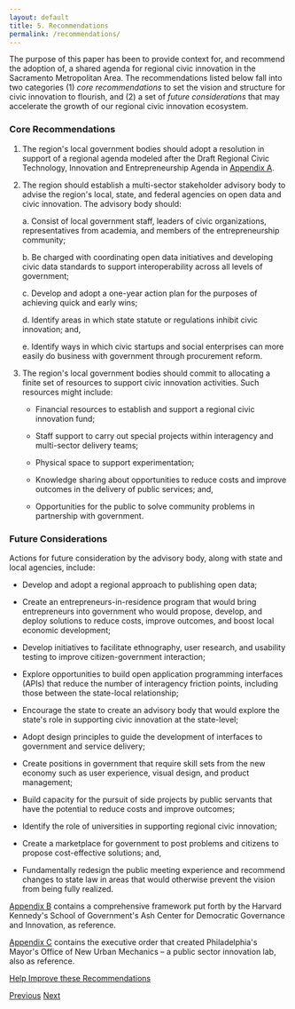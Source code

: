 ```yaml
---
layout: default
title: 5. Recommendations
permalink: /recommendations/
---
```


The purpose of this paper has been to provide context for, and recommend the adoption of, a shared agenda for regional civic innovation in the Sacramento Metropolitan Area. The recommendations listed below fall into two categories (1) *core recommendations* to set the vision and structure for civic innovation to flourish, and (2) a set of *future considerations* that may accelerate the growth of our regional civic innovation ecosystem.

### Core Recommendations

1. The region's local government bodies should adopt a resolution in support of a regional agenda modeled after the Draft Regional Civic Technology, Innovation and Entrepreneurship Agenda in [Appendix A](/resolution).

2. The region should establish a multi-sector stakeholder advisory body to advise the region's local, state, and federal agencies on open data and civic innovation. The advisory body should:

	a. Consist of local government staff, leaders of civic organizations, representatives from academia, and members of the entrepreneurship community;

	b. Be charged with coordinating open data initiatives and developing civic data standards to support interoperability across all levels of government;

	c. Develop and adopt a one-year action plan for the purposes of achieving quick and early wins;

	d. Identify areas in which state statute or regulations inhibit civic innovation; and,

	e. Identify ways in which civic startups and social enterprises can more easily do business with government through procurement reform.

3. The region's local government bodies should commit to allocating a finite set of resources to support civic innovation activities. Such resources might include:

	* Financial resources to establish and support a regional civic innovation fund;

	* Staff support to carry out special projects within interagency and multi-sector delivery teams;

	* Physical space to support experimentation;

	* Knowledge sharing about opportunities to reduce costs and improve outcomes in the delivery of public services; and,

	* Opportunities for the public to solve community problems in partnership with government.

### Future Considerations

Actions for future consideration by the advisory body, along with state and local agencies, include:

* Develop and adopt a regional approach to publishing open data;

* Create an entrepreneurs-in-residence program that would bring entrepreneurs into government who would propose, develop, and deploy solutions to reduce costs, improve outcomes, and boost local economic development;

* Develop initiatives to facilitate ethnography, user research, and usability testing to improve citizen-government interaction;

* Explore opportunities to build open application programming interfaces (APIs) that reduce the number of interagency friction points, including those between the state-local relationship;

* Encourage the state to create an advisory body that would explore the state's role in supporting civic innovation at the state-level;

* Adopt design principles to guide the development of interfaces to government and service delivery;

* Create positions in government that require skill sets from the new economy such as user experience,  visual design, and product management;

* Build capacity for the pursuit of side projects by public servants that have the potential to reduce costs and improve outcomes;

* Identify the role of universities in supporting regional civic innovation;

* Create a marketplace for government to post problems and citizens to propose cost-effective solutions; and,

* Fundamentally redesign the public meeting experience and recommend changes to state law in areas that would otherwise prevent the vision from being fully realized.

[Appendix B](/innovative-jurisdiction-framework) contains a comprehensive framework put forth by the Harvard Kennedy's School of Government's Ash Center for Democratic Governance and Innovation, as reference.

[Appendix C](/new-urban-mechanics) contains the executive order that created Philadelphia's Mayor's Office of New Urban Mechanics – a public sector innovation lab, also as reference.

<a href="https://github.com/publicinnovation/whitepaper/issues" class="btn btn-success btn-lg btn-block">Help Improve these Recommendations</a>

<a href="/civic-innovation-themes" class="btn btn-default btn-lg pull-left">Previous</a>
<a href="/agenda-resolution" class="btn btn-default btn-lg pull-right">Next</a>
